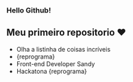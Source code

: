 ### Hello Github! 
## Meu primeiro repositorio ♥
* Olha a listinha de coisas incríveis
* {reprograma}
* Front-end Developer Sandy
* Hackatona {reprograma}